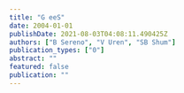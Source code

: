 ```yaml
---
title: "G eeS"
date: 2004-01-01
publishDate: 2021-08-03T04:08:11.490425Z
authors: ["B Sereno", "V Uren", "SB Shum"]
publication_types: ["0"]
abstract: ""
featured: false
publication: ""
---
```


